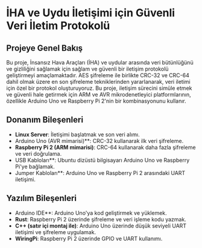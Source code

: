 # İHA ve Uydu İletişimi için Güvenli Veri İletim Protokolü

## Projeye Genel Bakış
Bu proje, İnsansız Hava Araçları (İHA) ve uydular arasında veri bütünlüğünü ve gizliliğini sağlamak için sağlam ve güvenli bir iletişim protokolü geliştirmeyi amaçlamaktadır. AES şifreleme ile birlikte CRC-32 ve CRC-64 dahil olmak üzere en son şifreleme tekniklerinden yararlanarak, veri iletimi için özel bir protokol oluşturuyoruz. Bu proje, iletişim sürecini simüle etmek ve güvenli hale getirmek için ARM ve AVR mikrodenetleyici platformlarının, özellikle Arduino Uno ve Raspberry Pi 2'nin bir kombinasyonunu kullanır.

## Donanım Bileşenleri
- **Linux Server**: İletişimi başlatmak ve son veri alımı.
- Arduino Uno (AVR mimarisi)**: CRC-32 kullanarak ilk veri şifreleme.
- **Raspberry Pi 2 (ARM mimarisi)**: CRC-64 kullanarak daha fazla şifreleme ve veri doğrulama.
- USB Kabloları**: Ubuntu dizüstü bilgisayarı Arduino Uno ve Raspberry Pi'ye bağlamak.
- Jumper Kabloları**: Arduino Uno ve Raspberry Pi 2 arasındaki UART iletişimi.

## Yazılım Bileşenleri
- Arduino IDE**: Arduino Uno'ya kod geliştirmek ve yüklemek.
- **Rust**: Raspberry Pi 2 üzerinde şifreleme ve veri işleme kodu yazmak.
- **C++ (satır içi montaj ile)**: Arduino Uno üzerinde düşük seviyeli UART iletişimi ve şifreleme uygulamak.
- **WiringPi**: Raspberry Pi 2 üzerinde GPIO ve UART kullanımı.
